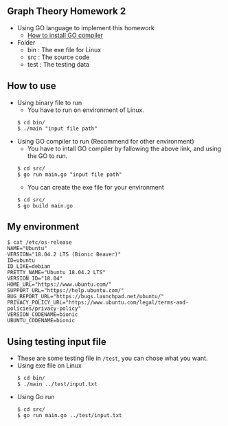 ## Graph Theory Homework 2

* Using GO language to implement this homework
    * [How to install GO compiler](https://golang.org/doc/install)
* Folder 
    * bin  : The exe file for Linux
    * src  : The source code 
    * test : The testing data

## How to use 

* Using binary file to run
    * You have to run on environment of Linux.
    ```
    $ cd bin/
    $ ./main "input file path"
    ```
* Using GO compiler to run (Recommend for other environment)
    * You have to intall GO compiler by fallowing the above link, and using the GO to run.
    ```
    $ cd src/
    $ go run main.go "input file path"
    ```
    * You can create the exe file for your environment
    ```
    $ cd src/
    $ go build main.go
    ```

## My environment

```
$ cat /etc/os-release
NAME="Ubuntu"
VERSION="18.04.2 LTS (Bionic Beaver)"
ID=ubuntu
ID_LIKE=debian
PRETTY_NAME="Ubuntu 18.04.2 LTS"
VERSION_ID="18.04"
HOME_URL="https://www.ubuntu.com/"
SUPPORT_URL="https://help.ubuntu.com/"
BUG_REPORT_URL="https://bugs.launchpad.net/ubuntu/"
PRIVACY_POLICY_URL="https://www.ubuntu.com/legal/terms-and-policies/privacy-policy"
VERSION_CODENAME=bionic
UBUNTU_CODENAME=bionic

```

## Using testing input file
* These are some testing file in `/test`, you can chose what you want.
* Using exe file on Linux
    ```
    $ cd bin/
    $ ./main ../test/input.txt
    ```
* Using Go run
    ```
    $ cd src/
    $ go run main.go ../test/input.txt
    ```

